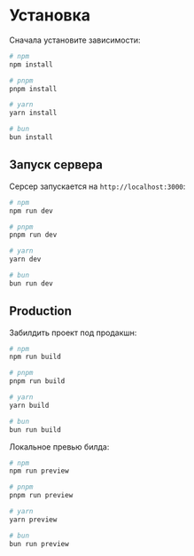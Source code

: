 # Установка

Сначала установите зависимости:

```bash
# npm
npm install

# pnpm
pnpm install

# yarn
yarn install

# bun
bun install
```

## Запуск сервера

Серсер запускается на `http://localhost:3000`:

```bash
# npm
npm run dev

# pnpm
pnpm run dev

# yarn
yarn dev

# bun
bun run dev
```

## Production

Забилдить проект под продакшн:

```bash
# npm
npm run build

# pnpm
pnpm run build

# yarn
yarn build

# bun
bun run build
```

Локальное превью билда:

```bash
# npm
npm run preview

# pnpm
pnpm run preview

# yarn
yarn preview

# bun
bun run preview
```
